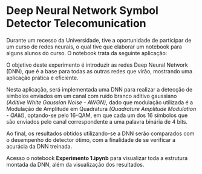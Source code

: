 # Deep Neural Network Symbol Detector Telecomunication
 
Durante um recesso da Universidade, tive a oportunidade de participar de um curso de redes neurais, o qual tive que elaborar um notebook para alguns alunos do curso. O notebook trata da seguinte aplicação:

O objetivo deste experimento é introduzir as redes Deep Neural Network (DNN), que é a base para todas as outras redes que virão, mostrando uma aplicação prática e eficiente.

Nesta aplicação, será implementada uma DNN para realizar a detecção de símbolos enviados em um canal com ruído branco aditivo gaussiano *(Aditive White Gaussian Noise - AWGN)*, dado que modulação utilizada é a Modulação de Amplitude em Quadratura *(Quadrature Amplitude Modulation - QAM)*, optando-se pelo 16-QAM, em que cada um dos 16 símbolos que são enviados pelo canal correspondente a uma palavra binária de 4 bits. 

Ao final, os resultados obtidos utilizando-se a DNN serão comparados com o desempenho do detector ótimo, com a finalidade de se verificar a acurácia da DNN treinada.

Acesso o notebook **Experimento 1.ipynb** para visualizar toda a estrutura montada da DNN, além da visualização dos resultados.


